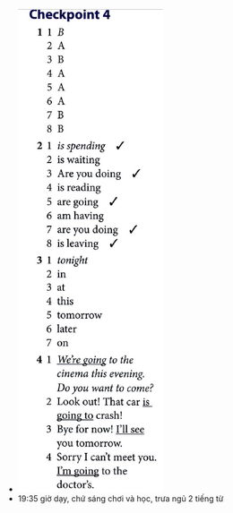 - ![image.png](../assets/image_1704803726798_0.png)
- 19:35 giờ dạy, chứ sáng chơi và học, trưa ngủ 2 tiếng từ